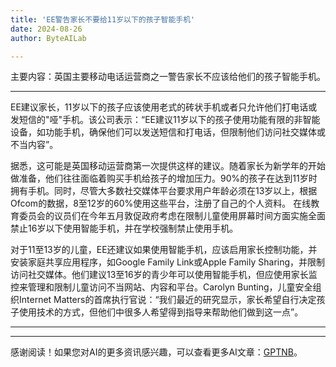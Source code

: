 ```yaml
---
title: 'EE警告家长不要给11岁以下的孩子智能手机'
date: 2024-08-26
author: ByteAILab

---
```


主要内容：英国主要移动电话运营商之一警告家长不应该给他们的孩子智能手机。

---
EE建议家长，11岁以下的孩子应该使用老式的砖状手机或者只允许他们打电话或发短信的"哑"手机。该公司表示：“EE建议11岁以下的孩子使用功能有限的非智能设备，如功能手机，确保他们可以发送短信和打电话，但限制他们访问社交媒体或不当内容”。

据悉，这可能是英国移动运营商第一次提供这样的建议。随着家长为新学年的开始做准备，他们往往面临着购买手机给孩子的增加压力。90%的孩子在达到11岁时拥有手机。同时，尽管大多数社交媒体平台要求用户年龄必须在13岁以上，根据Ofcom的数据，8至12岁的60%使用这些平台，注册了自己的个人资料。 
在线教育委员会的议员们在今年五月敦促政府考虑在限制儿童使用屏幕时间方面实施全面禁止16岁以下使用智能手机，并在学校强制禁止使用手机。 

对于11至13岁的儿童，EE还建议如果使用智能手机，应该启用家长控制功能，并安装家庭共享应用程序，如Google Family Link或Apple Family Sharing，并限制访问社交媒体。他们建议13至16岁的青少年可以使用智能手机，但应使用家长监控来管理和限制儿童访问不当网站、内容和平台。Carolyn Bunting，儿童安全组织Internet Matters的首席执行官说：“我们最近的研究显示，家长希望自行决定孩子使用技术的方式，但他们中很多人希望得到指导来帮助他们做到这一点”。

---
---
感谢阅读！如果您对AI的更多资讯感兴趣，可以查看更多AI文章：[GPTNB](https://gptnb.com)。